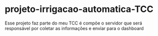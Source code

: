 # projeto-irrigacao-automatica-TCC
Esse projeto faz parte do meu TCC é compõe o servidor que será responsável por coletar as informações e enviar para o dashboard

